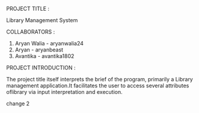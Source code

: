PROJECT TITLE : 

Library Management System

COLLABORATORS : 
1. Aryan Walia - aryanwalia24
2. Aryan       - aryanbeast
3. Avantika    - avantika1802

PROJECT INTRODUCTION :

The project title itself interprets the brief of the program, primarily a Library management application.It facilitates the user to access several attributes oflibrary via input interpretation and execution.

change 2
